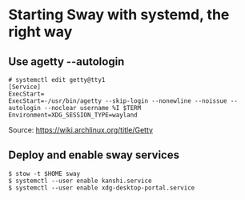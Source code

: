 # Starting Sway with systemd, the right way

## Use agetty --autologin

```console
# systemctl edit getty@tty1
[Service]
ExecStart=
ExecStart=-/usr/bin/agetty --skip-login --nonewline --noissue --autologin --noclear username %I $TERM
Environment=XDG_SESSION_TYPE=wayland
```

Source: https://wiki.archlinux.org/title/Getty

## Deploy and enable sway services

```console
$ stow -t $HOME sway
$ systemctl --user enable kanshi.service
$ systemctl --user enable xdg-desktop-portal.service
```

